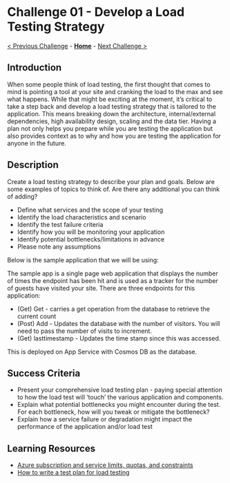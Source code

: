 # Challenge 01 - Develop a Load Testing Strategy

[< Previous Challenge](./Challenge-00.md) - **[Home](../README.md)** - [Next Challenge >](./Challenge-02.md)

## Introduction

When some people think of load testing, the first thought that comes to mind is pointing a tool at your site and cranking the load to the max and see what happens.  While that might be exciting at the moment, it’s critical to take a step back and develop a load testing strategy that is tailored to the application. This means breaking down the architecture, internal/external dependencies, high availability design, scaling and the data tier.  Having a plan not only helps you prepare while you are testing the application but also provides context as to why and how you are testing the application for anyone in the future.  

## Description

Create a load testing strategy to describe your plan and goals.  Below are some examples of topics to think of.  Are there any additional you can think of adding?

- Define what services and the scope of your testing
- Identify the load characteristics and scenario
- Identify the test failure criteria
- Identify how you will be monitoring your application
- Identify potential bottlenecks/limitations in advance
- Please note any assumptions 

Below is the sample application that we will be using:

The sample app is a single page web application that displays the number of times the endpoint has been hit and is used as a tracker for the number of guests have visited your site. There are three endpoints for this application:

- (Get) Get - carries a get operation from the database to retrieve the current count
- (Post) Add - Updates the database with the number of visitors.  You will need to pass the number of visits to increment.
- (Get) lasttimestamp - Updates the time stamp since this was accessed.

This is deployed on App Service with Cosmos DB as the database.
## Success Criteria

- Present your comprehensive load testing plan - paying special attention to how the load test will ‘touch’ the various application and components.
- Explain what potential bottlenecks you might encounter during the test. For each bottleneck, how will you tweak or mitigate the bottleneck?
- Explain how a service failure or degradation might impact the performance of the application and/or load test

## Learning Resources

- [Azure subscription and service limits, quotas, and constraints](https://docs.microsoft.com/en-us/azure/azure-resource-manager/management/azure-subscription-service-limits)
- [How to write a test plan for load testing](https://www.flood.io/blog/how-to-write-a-test-plan-for-load-testing)